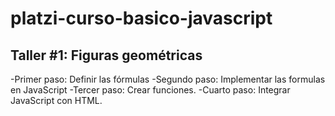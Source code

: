 # platzi-curso-basico-javascript

## Taller #1: Figuras geométricas

-Primer paso: Definir las fórmulas
-Segundo paso: Implementar las formulas en JavaScript
-Tercer paso: Crear funciones.
-Cuarto paso: Integrar JavaScript con HTML.
